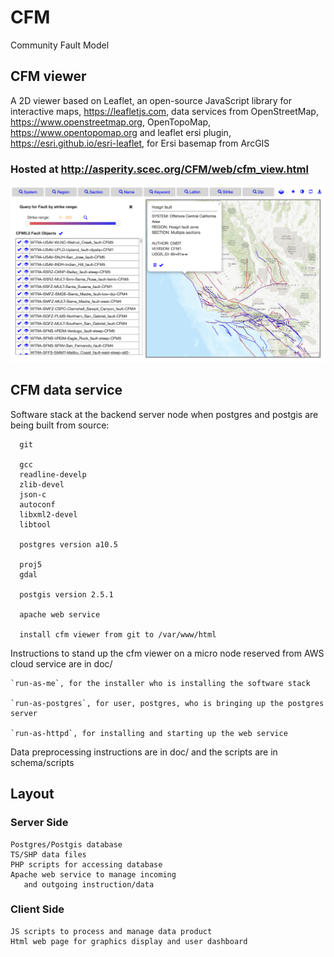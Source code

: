 # CFM

Community Fault Model

## CFM viewer

A 2D viewer based on Leaflet, an open-source JavaScript library for interactive maps,
https://leafletjs.com, data services from OpenStreetMap, https://www.openstreetmap.org,
OpenTopoMap, https://www.opentopomap.org and leaflet ersi plugin,
https://esri.github.io/esri-leaflet, for Ersi basemap from ArcGIS

### Hosted at http://asperity.scec.org/CFM/web/cfm_view.html

![](doc/cfm_demo.png) 


## CFM data service

Software stack at the backend server node when postgres and postgis are
being built from source:

      git

      gcc
      readline-develp
      zlib-devel
      json-c
      autoconf
      libxml2-devel
      libtool

      postgres version a10.5
        
      proj5
      gdal

      postgis version 2.5.1

      apache web service

      install cfm viewer from git to /var/www/html 

Instructions to stand up the cfm viewer on a micro node reserved from AWS cloud service
are in doc/

    `run-as-me`, for the installer who is installing the software stack

    `run-as-postgres`, for user, postgres, who is bringing up the postgres server

    `run-as-httpd`, for installing and starting up the web service


Data preprocessing instructions are in doc/ and the scripts are in schema/scripts 


## Layout 

### Server Side 
       
    Postgres/Postgis database
    TS/SHP data files
    PHP scripts for accessing database
    Apache web service to manage incoming
       and outgoing instruction/data

### Client Side 

    JS scripts to process and manage data product
    Html web page for graphics display and user dashboard
       

        
